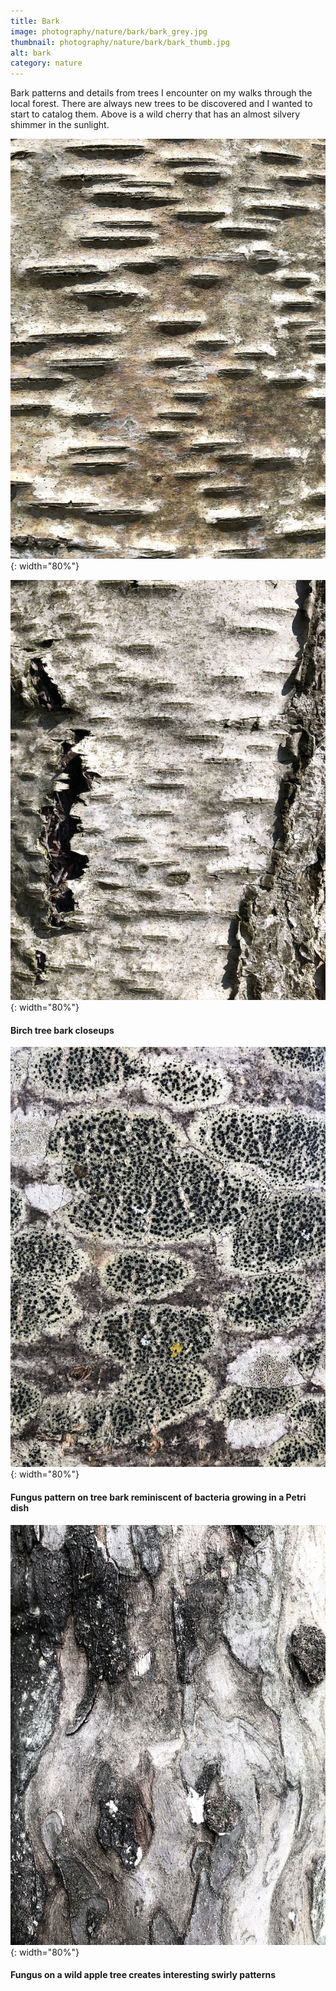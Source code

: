 ```yaml
---
title: Bark
image: photography/nature/bark/bark_grey.jpg
thumbnail: photography/nature/bark/bark_thumb.jpg
alt: bark
category: nature
---
```


Bark patterns and details from trees I encounter on my walks through the local forest. There are always new trees to be discovered and I wanted to start to catalog them. Above is a wild cherry that has an almost silvery shimmer in the sunlight.

![birch tree bark](./assets/img/photography/nature/bark/bark_brown.jpg){: width="80%"}

![birch tree bark](./assets/img/photography/nature/bark/bark_white.jpg){: width="80%"}

#### Birch tree bark closeups

![tree bark fungus](./assets/img/photography/nature/bark/bark_circles.jpg){: width="80%"}

#### Fungus pattern on tree bark reminiscent of bacteria growing in a Petri dish

![tree bark](./assets/img/photography/nature/bark/bark_swirls.jpg){: width="80%"}

#### Fungus on a wild apple tree creates interesting swirly patterns

